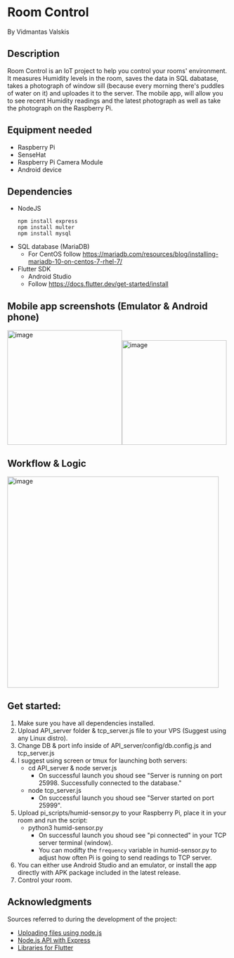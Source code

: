 # Room Control
By Vidmantas Valskis


## Description

Room Control is an IoT project to help you control your rooms' environment. It measures Humidity levels in the room, saves the data in SQL dabatase, takes a photograph of window sill (because every morning there's puddles of water on it) and uploades it to the server. The mobile app, will allow you to see recent Humidity readings and the latest photograph as well as take the photograph on the Raspberry Pi.


## Equipment needed

* Raspberry Pi
* SenseHat
* Raspberry Pi Camera Module
* Android device


## Dependencies

* NodeJS
   ```
   npm install express
   npm install multer
   npm install mysql
   ```
* SQL database (MariaDB)
   * For CentOS follow https://mariadb.com/resources/blog/installing-mariadb-10-on-centos-7-rhel-7/
* Flutter SDK
   * Android Studio
    * Follow https://docs.flutter.dev/get-started/install


## Mobile app screenshots (Emulator & Android phone)
<img width="261" alt="image" src="https://user-images.githubusercontent.com/29129335/208768270-57816965-197b-44ad-8c3e-3c253a82067c.png"><img width="238" alt="image" src="https://user-images.githubusercontent.com/29129335/208767175-723ff1c5-c323-402b-b4a0-924f763810b2.png">

## Workflow & Logic
<img width="481" alt="image" src="https://user-images.githubusercontent.com/29129335/208773019-4f9f3b0a-4e67-4d50-9965-de7abb35de13.png">


## Get started:
   1) Make sure you have all dependencies installed.
   2) Upload API_server folder & tcp_server.js file to your VPS (Suggest using any Linux distro).
   3) Change DB & port info inside of API_server/config/db.config.js and tcp_server.js
   4) I suggest using screen or tmux for launching both servers:
      * cd API_server & node server.js
         * On successful launch you shoud see "Server is running on port 25998. Successfully connected to the database."
      * node tcp_server.js
         * On successful launch you shoud see "Server started on port 25999".
   5) Upload pi_scripts/humid-sensor.py to your Raspberry Pi, place it in your room and run the script:
      * python3 humid-sensor.py
         * On successful launch you shoud see "pi connected" in your TCP server terminal (window).
         * You can modifty the `frequency` variable in humid-sensor.py to adjust how often Pi is going to send readings to TCP server.
   6) You can either use Android Studio and an emulator, or install the app directly with APK package included in the latest release.
   7) Control your room.


## Acknowledgments

Sources referred to during the development of the project:
* [Uploading files using node.js](https://github.com/expressjs/multer)
* [Node.js API with Express](https://www.bezkoder.com/node-js-rest-api-express-mysql/)
* [Libraries for Flutter](https://pub.dev/packages)



